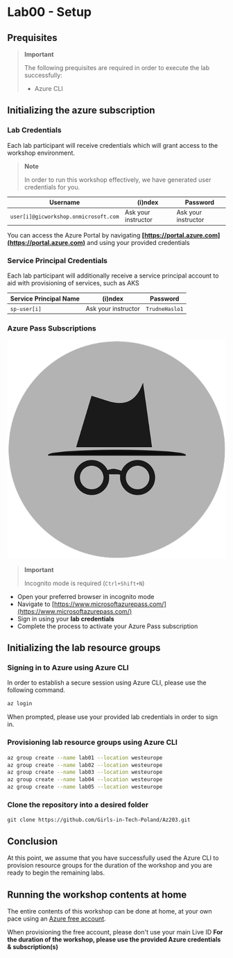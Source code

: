 # Lab00 - Setup

## Prequisites

> **Important**
>
> The following prequisites are required in order to execute the lab successfully:
>
> - Azure CLI

## Initializing the azure subscription

### Lab Credentials

Each lab participant will receive credentials which will grant access to the workshop environment.

> **Note**
>
> In order to run this workshop effectively, we have generated user credentials for you.

| Username                              | (i)ndex             | Password            |
| ------------------------------------- | ------------------- | ------------------- |
| `user[i]@gicworkshop.onmicrosoft.com` | Ask your instructor | Ask your instructor |

You can access the Azure Portal by navigating **[https://portal.azure.com](https://portal.azure.com)** and using your provided credentials

### Service Principal Credentials

Each lab participant will additionally receive a service principal account to aid with provisioning of services, such as AKS

| Service Principal Name | (i)ndex             | Password            |
| ---------------------- | ------------------- | ------------------- |
| `sp-user[i]`           | Ask your instructor | `TrudneHaslo1` |

### Azure Pass Subscriptions

![incognito](./img/incognito.png)

> **Important**
>
> Incognito mode is required (`Ctrl+Shift+N`)

- Open your preferred browser in incognito mode
- Navigate to [https://www.microsoftazurepass.com/](https://www.microsoftazurepass.com/)
- Sign in using your **lab credentials**
- Complete the process to activate your Azure Pass subscription

## Initializing the lab resource groups

### Signing in to Azure using Azure CLI

In order to establish a secure session using Azure CLI, please use the following command.

```bash
az login
```

When prompted, please use your provided lab credentials in order to sign in.

### Provisioning lab resource groups using Azure CLI

```bash
az group create --name lab01 --location westeurope
az group create --name lab02 --location westeurope
az group create --name lab03 --location westeurope
az group create --name lab04 --location westeurope
az group create --name lab05 --location westeurope
```

### Clone the repository into a desired folder
```
git clone https://github.com/Girls-in-Tech-Poland/Az203.git
```

## Conclusion

At this point, we assume that you have successfully used the Azure CLI to provision resource groups for the duration of the workshop and you are ready to begin the remaining labs.

## Running the workshop contents at home

The entire contents of this workshop can be done at home, at your own pace using an [Azure free account](https://azure.microsoft.com/en-us/free/).

When provisioning the free account, please don't use your main Live ID
 **For the duration of the workshop, please use the provided Azure credentials & subscription(s)**

